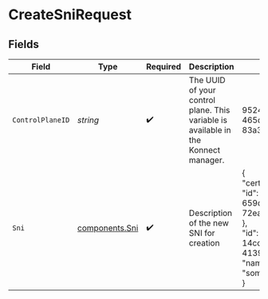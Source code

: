 # CreateSniRequest


## Fields

| Field                                                                                                                                         | Type                                                                                                                                          | Required                                                                                                                                      | Description                                                                                                                                   | Example                                                                                                                                       |
| --------------------------------------------------------------------------------------------------------------------------------------------- | --------------------------------------------------------------------------------------------------------------------------------------------- | --------------------------------------------------------------------------------------------------------------------------------------------- | --------------------------------------------------------------------------------------------------------------------------------------------- | --------------------------------------------------------------------------------------------------------------------------------------------- |
| `ControlPlaneID`                                                                                                                              | *string*                                                                                                                                      | :heavy_check_mark:                                                                                                                            | The UUID of your control plane. This variable is available in the Konnect manager.                                                            | 9524ec7d-36d9-465d-a8c5-83a3c9390458                                                                                                          |
| `Sni`                                                                                                                                         | [components.Sni](../../models/components/sni.md)                                                                                              | :heavy_check_mark:                                                                                                                            | Description of the new SNI for creation                                                                                                       | {<br/>"certificate": {<br/>"id": "bd380f99-659d-415e-b0e7-72ea05df3218"<br/>},<br/>"id": "36c4566c-14cc-4132-9011-4139fcbbe50a",<br/>"name": "some.example.org"<br/>} |
